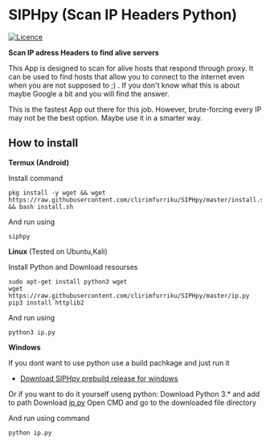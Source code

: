 # SIPHpy (Scan IP Headers Python)
[![Licence](https://img.shields.io/badge/license-GPLv3-blue.svg?style=flat-square)](https://www.gnu.org/licenses/gpl-3.0.en.html)

__Scan IP adress Headers to find alive servers__

This App is designed to scan for alive hosts that respond through proxy. It can be used to find hosts that allow you to connect to the internet even when you are not supposed to ;) . If you don't know what this is about maybe Google a bit and you will find the answer.

This is the fastest App out there for this job.
However, brute-forcing every IP may not be the best option. Maybe use it in a smarter way.


How to install
--------------

__Termux (Android)__

Install command
```
pkg install -y wget && wget https://raw.githubusercontent.com/clirimfurriku/SIPHpy/master/install.sh && bash install.sh
```
And run using 
```
siphpy
```

__Linux__ (Tested on Ubuntu,Kali)

Install Python and Download resourses
```
sudo apt-get install python3 wget
wget https://raw.githubusercontent.com/clirimfurriku/SIPHpy/master/ip.py
pip3 install httplib2
```
And run using 
```
python3 ip.py
```
__Windows__

If you dont want to use python use a build pachkage and just run it
* [Download SIPHpy prebuild release for windows](https://github.com/clirimfurriku/SIPHpy/releases/)

Or if you want to do it yourself useng python:
Download Python 3.* and add to path
Download [ip.py](https://raw.githubusercontent.com/clirimfurriku/SIPHpy/master/ip.py)
Open CMD and go to the downloaded file directory

And run using command
```
python ip.py
```



